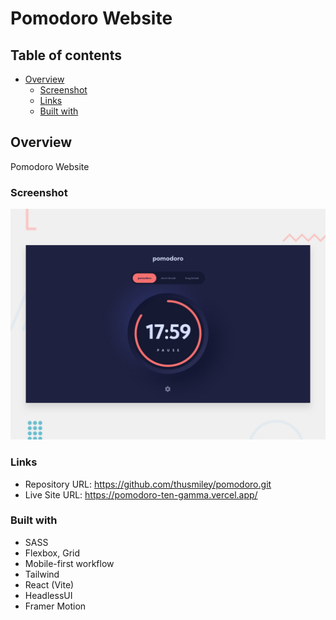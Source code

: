# Pomodoro Website

## Table of contents

- [Overview](#overview)
  - [Screenshot](#screenshot)
  - [Links](#links)
  - [Built with](#built-with)

## Overview

Pomodoro Website

### Screenshot

![](/public/preview.jpg)

### Links

- Repository URL: https://github.com/thusmiley/pomodoro.git
- Live Site URL: https://pomodoro-ten-gamma.vercel.app/

### Built with

- SASS
- Flexbox, Grid
- Mobile-first workflow
- Tailwind
- React (Vite)
- HeadlessUI
- Framer Motion
